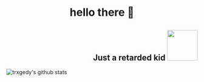<h1 align=center width=40>hello there 👋</h1>
<h2 align="right">Just a retarded kid <img src="[https://youtu.be/frszEJb0aOo?t=4](https://upload.wikimedia.org/wikipedia/commons/1/18/ISO_C%2B%2B_Logo.svg)" align=left, width=80, height=80></h2>


![trxgedy's github stats](https://github-readme-stats.vercel.app/api?username=trxgedy&show_icons=true&theme=tokyonight)
